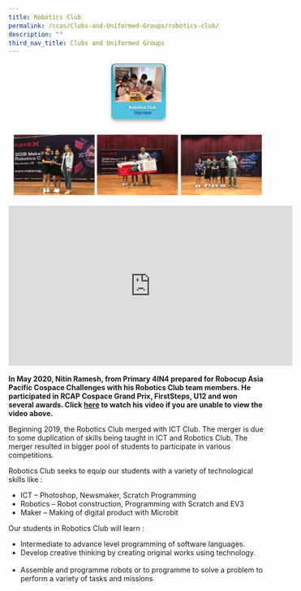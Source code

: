 ```yaml
---
title: Robotics Club
permalink: /ccas/Clubs-and-Uniformed-Groups/robotics-club/
description: ""
third_nav_title: Clubs and Uniformed Groups
---
```

<a href = "https://vimeo.com/588154200/f7b22ee9d8" target = "_self"> 
          <img src="/images/rbc1.png"></a>

![](/images/rbc2.png)


<iframe width="560" height="315" src="https://www.youtube.com/embed/wbgPUKjN92g" title="YouTube video player" frameborder="0" allow="accelerometer; autoplay; clipboard-write; encrypted-media; gyroscope; picture-in-picture" allowfullscreen></iframe>


**In May 2020, Nitin Ramesh, from Primary 4IN4 prepared for Robocup Asia Pacific Cospace Challenges with his Robotics Club team members. He participated in RCAP Cospace Grand Prix, FirstSteps, U12 and won several awards. Click [here](https://www.youtube.com/watch?reload=9&v=wbgPUKjN92g&feature=youtu.be) to watch his video if you are unable to view the video above.**
  
Beginning 2019, the Robotics Club merged with ICT Club. The merger is due to some duplication of skills being taught in ICT and Robotics Club. The merger resulted in bigger pool of students to participate in various competitions.     
  
Robotics Club seeks to equip our students with a variety of technological skills like :  
*   ICT – Photoshop, Newsmaker, Scratch Programming
*   Robotics – Robot construction, Programming with Scratch and EV3
*   Maker – Making of digital product with Microbit  

  

Our students in Robotics Club will learn :  
*   Intermediate to advance level programming of software languages.
*   Develop creative thinking by creating original works using technology.         
*   Assemble and programme robots or to programme to solve a problem to perform a variety of tasks and missions